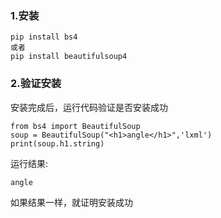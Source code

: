 ### 1.安装

```
pip install bs4
或者
pip install beautifulsoup4
```

### 2.验证安装

安装完成后，运行代码验证是否安装成功

```
from bs4 import BeautifulSoup
soup = BeautifulSoup("<h1>angle</h1>",'lxml')
print(soup.h1.string)
```

运行结果:

```
angle
```

如果结果一样，就证明安装成功

